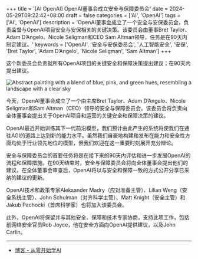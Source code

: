 +++
title = '[AI OpenAI] OpenAI董事会成立安全与保障委员会'
date = 2024-05-29T09:22:42+08:00
draft = false
categories = ['AI', 'OpenAI']
tags = ['AI', 'OpenAI']
description = 'OpenAI董事会成立了一个安全与安保委员会，负责监督与OpenAI项目安全与安保相关的关键决策。该委员会由董事Bret Taylor、Adam D’Angelo、Nicole Seligman和CEO Sam Altman领导，任务是在90天内制定建议。'
keywords = ['OpenAI', '安全与安保委员会', '人工智能安全', '安保', 'Bret Taylor', 'Adam D’Angelo', 'Nicole Seligman', 'Sam Altman']
+++

这个新委员会负责就所有OpenAI项目的关键安全和保障决策提出建议；在90天内提出建议。

![Abstract painting with a blend of blue, pink, and green hues, resembling a landscape with a clear sky](https://images.ctfassets.net/kftzwdyauwt9/HQwS8tBhvdIHzdncUIASA/795b47369f81da3f303996ac21f48f2b/abstract-landscape.jpg?w=1920&q=90&fm=webp)

今天，OpenAI董事会成立了一个由主席Bret Taylor、Adam D’Angelo、Nicole Seligman和Sam Altman（CEO）领导的安全与保障委员会。该委员会将负责向全体董事会提出关于OpenAI项目和运营的关键安全和保障决策的建议。

OpenAI最近开始训练其下一代前沿模型，我们预计由此产生的系统将使我们在通往AGI的道路上达到新的能力水平。虽然我们自豪地构建和发布在能力和安全性方面均处于行业领先地位的模型，但我们欢迎在这一重要时刻展开充分辩论。

安全与保障委员会的首要任务将是在接下来的90天内评估和进一步发展OpenAI的流程和保障措施。在90天结束时，安全与保障委员会将向全体董事会提出他们的建议。在全体董事会审查后，OpenAI将以与安全和保障一致的方式公开分享已采纳的建议的更新。

OpenAI技术和政策专家Aleksander Madry（应对准备主管）、Lilian Weng（安全系统主管）、John Schulman（对齐科学主管）、Matt Knight（安全主管）和Jakub Pachocki（首席科学家）也将加入该委员会。

此外，OpenAI将保留并与其他安全、保障和技术专家协商，支持此项工作，包括前网络安全官员Rob Joyce，他在安全方面向OpenAI提供建议，以及John Carlin。

---

- [博客 - 从零开始学AI](https://openai.com/index/openai-board-forms-safety-and-security-committee/)
<!-- - [Blog | Learn AI from scratch](...) -->
<!-- - [公众号 - 从零开始学AI](...) -->
<!-- - [CSDN - 从零开始学AI](...) -->
<!-- - [掘金 - 从零开始学AI](...) -->
<!-- - [知乎 - 从零开始学AI](...) -->
<!-- - [阿里云 - 从零开始学AI](...) -->
<!-- - [腾讯云 - 从零开始学AI](...) -->
